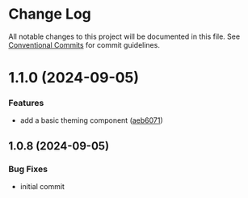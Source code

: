 # Change Log

All notable changes to this project will be documented in this file.
See [Conventional Commits](https://conventionalcommits.org) for commit guidelines.

# 1.1.0 (2024-09-05)

### Features

- add a basic theming component ([aeb6071](https://github.com/jayjaybeeuk/custom-component-library/commit/aeb6071848f86ee808eb73b4be5d06ffe0d434fb))

## 1.0.8 (2024-09-05)

### Bug Fixes

- initial commit
